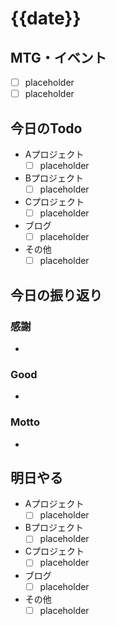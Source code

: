 # {{date}}

## MTG・イベント

- [ ] placeholder
- [ ] placeholder

## 今日のTodo

- Aプロジェクト
    - [ ] placeholder
- Bプロジェクト
    - [ ] placeholder
- Cプロジェクト
    - [ ] placeholder
- ブログ
    - [ ] placeholder
- その他
    - [ ] placeholder

## 今日の振り返り

### 感謝

-

### Good

-

### Motto

-

## 明日やる

- Aプロジェクト
    - [ ] placeholder
- Bプロジェクト
    - [ ] placeholder
- Cプロジェクト
    - [ ] placeholder
- ブログ
    - [ ] placeholder
- その他
    - [ ] placeholder
